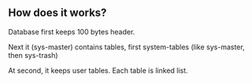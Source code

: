 ## How does it works?

Database first keeps 100 bytes header.

Next it (sys-master) contains tables, first system-tables (like sys-master, then sys-trash)

At second, it keeps user tables. Each table is linked list.